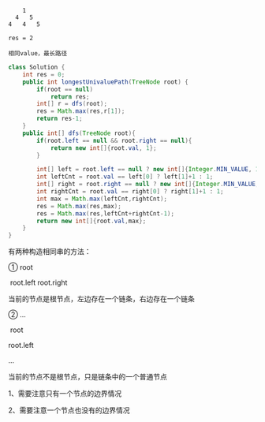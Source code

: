 ```
    1
  4   5
4   4   5

res = 2

相同value，最长路径
```

```java
class Solution {
    int res = 0;
    public int longestUnivaluePath(TreeNode root) {
        if(root == null)
            return res;
        int[] r = dfs(root);
        res = Math.max(res,r[1]);
        return res-1;
    }
    public int[] dfs(TreeNode root){
        if(root.left == null && root.right == null){
            return new int[]{root.val, 1};
        }

        int[] left = root.left == null ? new int[]{Integer.MIN_VALUE, 1} : dfs(root.left);
        int leftCnt = root.val == left[0] ? left[1]+1 : 1;
        int[] right = root.right == null ? new int[]{Integer.MIN_VALUE, 1} : dfs(root.right);
        int rightCnt = root.val == right[0] ? right[1]+1 : 1;
        int max = Math.max(leftCnt,rightCnt);
        res = Math.max(res,max);
        res = Math.max(res,leftCnt+rightCnt-1);
        return new int[]{root.val,max};
    }
}
```

有两种构造相同串的方法：

①               root

​    root.left        root.right

当前的节点是根节点，左边存在一个链条，右边存在一个链条



②      ...

​     root

root.left

...

当前的节点不是根节点，只是链条中的一个普通节点



1、需要注意只有一个节点的边界情况

2、需要注意一个节点也没有的边界情况







































